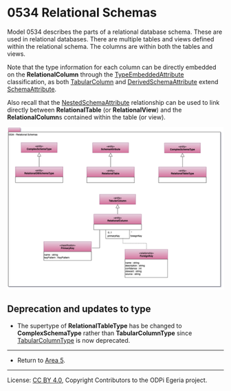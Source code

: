 <!-- SPDX-License-Identifier: CC-BY-4.0 -->
<!-- Copyright Contributors to the ODPi Egeria project. -->

# 0534 Relational Schemas

Model 0534 describes the parts of a relational database schema.
These are used in relational databases.
There are multiple tables and views defined within the relational schema.
The columns are within both the tables and views.

Note that the type information for each column can be directly embedded on the **RelationalColumn** through the
[TypeEmbeddedAttribute](0505-Schema-Attributes.md) classification, as both [TabularColumn](0530-Tabular-Schemas.md) and
[DerivedSchemaAttribute](0512-Derived-Schema-Elements.md) extend [SchemaAttribute](0505-Schema-Attributes.md).

Also recall that the [NestedSchemaAttribute](0505-Schema-Attributes.md) relationship can be used to link directly
between **RelationalTable** (or **RelationalView**) and the **RelationalColumn**s contained within the table (or view).

![UML](0534-Relational-Schemas.png#pagewidth)

## Deprecation and updates to type

* The supertype of **RelationalTableType** has be changed to **ComplexSchemaType** rather than **TabularColumnType**
  since [TabularColumnType](0530-Tabular-Schemas.md) is now deprecated.

----

* Return to [Area 5](Area-5-models.md).

----
License: [CC BY 4.0](https://creativecommons.org/licenses/by/4.0/),
Copyright Contributors to the ODPi Egeria project.